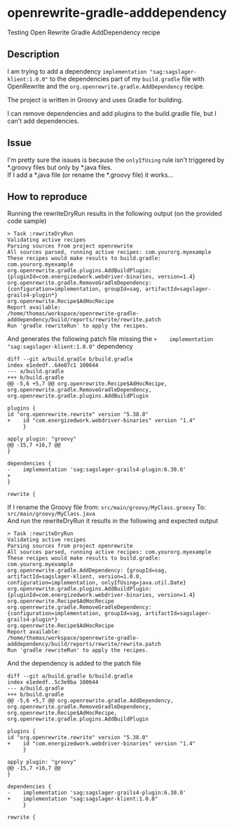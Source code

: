 # openrewrite-gradle-adddependency
Testing Open Rewrite Gradle AddDependency recipe

## Description
I am trying to add a dependency `implementation "sag:sagslager-klient:1.0.0"` to the dependencies part of my `build.gradle` file with OpenRewrite and the `org.openrewrite.gradle.AddDependency` recipe.

The project is written in Groovy and uses Gradle for building.

I can remove dependencies and add plugins to the build.gradle file, but I can't add dependencies.

## Issue
I'm pretty sure the issues is because the `onlyIfUsing` rule isn't triggered by *.groovy files but only by *.java files. \
If I add a *.java file (or rename the *.groovy file) it works...

## How to reproduce

Running the rewriteDryRun results in the following output (on the provided code sample)

    > Task :rewriteDryRun
    Validating active recipes
    Parsing sources from project openrewrite
    All sources parsed, running active recipes: com.yourorg.myexample
    These recipes would make results to build.gradle:
    com.yourorg.myexample
    org.openrewrite.gradle.plugins.AddBuildPlugin: {pluginId=com.energizedwork.webdriver-binaries, version=1.4}
    org.openrewrite.gradle.RemoveGradleDependency: {configuration=implementation, groupId=sag, artifactId=sagslager-grails4-plugin*}
    org.openrewrite.Recipe$AdHocRecipe
    Report available:
    /home/thomas/workspace/openrewrite-gradle-adddependency/build/reports/rewrite/rewrite.patch
    Run 'gradle rewriteRun' to apply the recipes.

And generates the following patch file missing the `+    implementation "sag:sagslager-klient:1.0.0"` dependency

    diff --git a/build.gradle b/build.gradle
    index e1ededf..64e07c1 100644
    --- a/build.gradle
    +++ b/build.gradle
    @@ -5,6 +5,7 @@ org.openrewrite.Recipe$AdHocRecipe, org.openrewrite.gradle.RemoveGradleDependency, org.openrewrite.gradle.plugins.AddBuildPlugin

    plugins {
    id "org.openrewrite.rewrite" version "5.38.0"
    +    id "com.energizedwork.webdriver-binaries" version "1.4"
         }

    apply plugin: "groovy"
    @@ -15,7 +16,7 @@
    }

    dependencies {
    -    implementation 'sag:sagslager-grails4-plugin:6.30.0'
    +
    }

    rewrite {

If I rename the Groovy file from:
    `src/main/groovy/MyClass.groovy`
To:
    `src/main/groovy/MyClass.java` \
And run the rewriteDryRun it results in the following and expected output 

    > Task :rewriteDryRun
    Validating active recipes
    Parsing sources from project openrewrite
    All sources parsed, running active recipes: com.yourorg.myexample
    These recipes would make results to build.gradle:
    com.yourorg.myexample
    org.openrewrite.gradle.AddDependency: {groupId=sag, artifactId=sagslager-klient, version=1.0.0, configuration=implementation, onlyIfUsing=java.util.Date}
    org.openrewrite.gradle.plugins.AddBuildPlugin: {pluginId=com.energizedwork.webdriver-binaries, version=1.4}
    org.openrewrite.Recipe$AdHocRecipe
    org.openrewrite.gradle.RemoveGradleDependency: {configuration=implementation, groupId=sag, artifactId=sagslager-grails4-plugin*}
    org.openrewrite.Recipe$AdHocRecipe
    Report available:
    /home/thomas/workspace/openrewrite-gradle-adddependency/build/reports/rewrite/rewrite.patch
    Run 'gradle rewriteRun' to apply the recipes.

And the dependency is added to the patch file

    diff --git a/build.gradle b/build.gradle
    index e1ededf..5c3e9ba 100644
    --- a/build.gradle
    +++ b/build.gradle
    @@ -5,6 +5,7 @@ org.openrewrite.gradle.AddDependency, org.openrewrite.gradle.RemoveGradleDependency, org.openrewrite.Recipe$AdHocRecipe, org.openrewrite.gradle.plugins.AddBuildPlugin

    plugins {
    id "org.openrewrite.rewrite" version "5.38.0"
    +    id "com.energizedwork.webdriver-binaries" version "1.4"
         }

    apply plugin: "groovy"
    @@ -15,7 +16,7 @@
    }

    dependencies {
    -    implementation 'sag:sagslager-grails4-plugin:6.30.0'
    +    implementation "sag:sagslager-klient:1.0.0"
         }

    rewrite {

